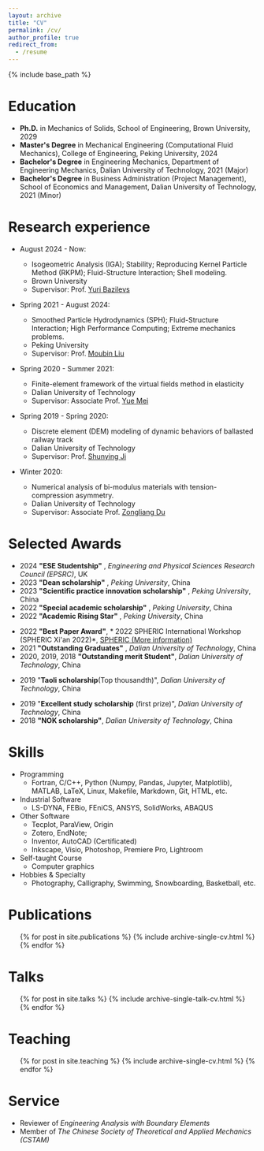 ```yaml
---
layout: archive
title: "CV"
permalink: /cv/
author_profile: true
redirect_from:
  - /resume
---
```


{% include base_path %}

Education
======
* **Ph.D.** in Mechanics of Solids, School of Engineering, Brown University, 2029
* **Master's Degree** in Mechanical Engineering (Computational Fluid Mechanics), College of Engineering, Peking University, 2024
* **Bachelor's Degree** in Engineering Mechanics, Department of Engineering Mechanics, Dalian University of Technology, 2021 (Major)
* **Bachelor's Degree** in Business Administration (Project Management), School of Economics and Management, Dalian University of Technology, 2021 (Minor)

Research experience
======
* August 2024 - Now:
  * Isogeometric Analysis (IGA); Stability; Reproducing Kernel Particle Method (RKPM); Fluid-Structure Interaction; Shell modeling.
  * Brown University
  * Supervisor: Prof. [Yuri Bazilevs](https://scholar.google.com/citations?user=U_FvD34AAAAJ&hl=en)

* Spring 2021 - August 2024:
  * Smoothed Particle Hydrodynamics (SPH); Fluid-Structure Interaction; High Performance Computing; Extreme mechanics problems.
  * Peking University
  * Supervisor: Prof. [Moubin Liu](https://scholar.google.com/citations?user=guclLlYAAAAJ&hl=en)

* Spring 2020 - Summer 2021:
  * Finite-element framework of the virtual fields method in elasticity
  * Dalian University of Technology
  * Supervisor: Associate Prof. [Yue Mei](https://scholar.google.com/citations?user=aMNdUkUAAAAJ&hl=en) 

* Spring 2019 - Spring 2020:
  * Discrete element (DEM) modeling of dynamic behaviors of ballasted railway track
  * Dalian University of Technology
  * Supervisor: Prof. [Shunying Ji](https://www.researchgate.net/profile/Shunying-Ji)

* Winter 2020: 
  * Numerical analysis of bi-modulus materials with tension-compression asymmetry.
  * Dalian University of Technology
  * Supervisor: Associate Prof. [Zongliang Du](https://scholar.google.com/citations?user=JqPlZWkAAAAJ&hl=en&oi=ao)

Selected Awards
======
* 2024 **"ESE Studentship"** , *Engineering and Physical Sciences Research Council (EPSRC)*, UK
* 2023 **"Dean scholarship"** , *Peking University*, China
* 2023 **"Scientific practice innovation scholarship"** , *Peking University*, China
* 2022 **"Special academic scholarship"** , *Peking University*, China
* 2022 **"Academic Rising Star"** , *Peking University*, China 
<!-- * (only 5 students in the whole college every year) -->
* 2022 **"Best Paper Award"**, * 2022 SPHERIC International Workshop (SPHERIC Xi'an 2022)*, [SPHERIC (More information)](https://www.spheric-sph.org/)
* 2021 **"Outstanding Graduates"** , *Dalian University of Technology*, China
* 2020, 2019, 2018 **"Outstanding merit Student"**, *Dalian University of Technology*, China
<!-- * 2020 **"Outstanding merit Student"**, *Dalian University of Technology*, China -->
* 2019 "**Taoli scholarship**(Top thousandth)", *Dalian University of Technology*, China
<!-- * 2019 **"Outstanding merit Student"**, *Dalian University of Technology*, China -->
* 2019 "**Excellent study scholarship** (first prize)", *Dalian University of Technology*, China
* 2018 **"NOK scholarship"**, *Dalian University of Technology*, China
<!-- * 2018 **"Outstanding merit Student"**, *Dalian University of Technology*, China -->
<!-- * 2017-2020 **"Different individual scholarships"** (including Science and Technology Innovation Prize, High Morality Prize, Social Work Prize, Cultural and Sports Prize), *Dalian University of Technology*, China -->



Skills
======
* Programming
  * Fortran, C/C++, Python (Numpy, Pandas, Jupyter, Matplotlib), MATLAB, LaTeX, Linux, Makefile, Markdown, Git, HTML, etc.
* Industrial Software
  * LS-DYNA, FEBio, FEniCS, ANSYS, SolidWorks, ABAQUS
* Other Software
  * Tecplot, ParaView, Origin
  * Zotero, EndNote;
  * Inventor, AutoCAD (Certificated)
  * Inkscape, Visio, Photoshop, Premiere Pro, Lightroom
* Self-taught Course
  * Computer graphics
* Hobbies & Specialty
  * Photography, Calligraphy, Swimming, Snowboarding, Basketball, etc.

Publications
======
  <ul>{% for post in site.publications %}
    {% include archive-single-cv.html %}
  {% endfor %}</ul>
  
Talks
======
  <ul>{% for post in site.talks %}
    {% include archive-single-talk-cv.html %}
  {% endfor %}</ul>
  
Teaching
======
  <ul>{% for post in site.teaching %}
    {% include archive-single-cv.html %}
  {% endfor %}</ul>
  
Service
======
* Reviewer of *Engineering Analysis with Boundary Elements*
* Member of *The Chinese Society of Theoretical and Applied Mechanics (CSTAM)*
